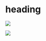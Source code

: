 <h1>heading</h1>


![](https://github.com/moodyjw/readme/blob/master/generated/overview.svg)

![](https://github.com/moodyjw/readme/blob/master/generated/languages.svg)

